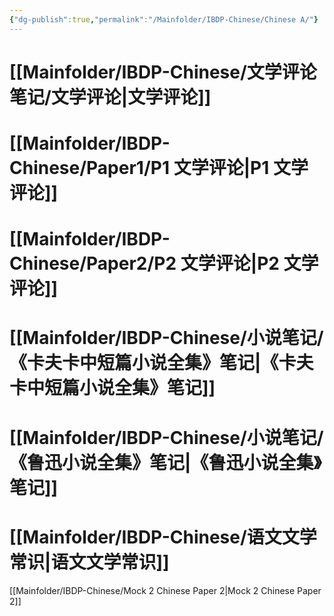 ```yaml
---
{"dg-publish":true,"permalink":"/Mainfolder/IBDP-Chinese/Chinese A/"}
---
```



# [[Mainfolder/IBDP-Chinese/文学评论笔记/文学评论\|文学评论]] 

# [[Mainfolder/IBDP-Chinese/Paper1/P1 文学评论\|P1 文学评论]] 

# [[Mainfolder/IBDP-Chinese/Paper2/P2 文学评论\|P2 文学评论]] 

# [[Mainfolder/IBDP-Chinese/小说笔记/《卡夫卡中短篇小说全集》笔记\|《卡夫卡中短篇小说全集》笔记]] 

# [[Mainfolder/IBDP-Chinese/小说笔记/《鲁迅小说全集》笔记\|《鲁迅小说全集》笔记]] 

# [[Mainfolder/IBDP-Chinese/语文文学常识\|语文文学常识]]

[[Mainfolder/IBDP-Chinese/Mock 2 Chinese Paper 2\|Mock 2 Chinese Paper 2]]


